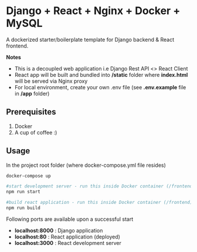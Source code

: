 # Django + React + Nginx + Docker + MySQL

A dockerized starter/boilerplate template for Django backend & React frontend.

<p><b>Notes</b></p>

- This is a decoupled web application i.e Django Rest API <> React Client
- React app will be built and bundled into <b>/static</b> folder where <b>index.html </b> will be served via Nginx proxy
- For local environment, create your own .env file (see <b>.env.example</b> file in <b>/app</b> folder)


## Prerequisites

1. Docker
2. A cup of coffee :)


## Usage

In the project root folder (where docker-compose.yml file resides)

```bash
docker-compose up

```

```bash
#start development server - run this inside Docker container (/frontend)
npm run start
```

```bash
#build react application - run this inside Docker container (/frontend)
npm run build
```

Following ports are available upon a successful start

- <b>localhost:8000</b> : Django application
- <b>localhost:80</b> : React application (deployed)
- <b>localhost:3000</b> : React development server
